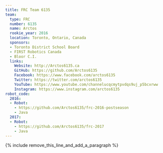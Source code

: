 ```yaml
---
title: FRC Team 6135
team:
  type: FRC
  number: 6135
  name: Arctos
  rookie_year: 2016
  location: Toronto, Ontario, Canada
  sponsors:
  - Toronto District School Board
  - FIRST Robotics Canada
  - Bloor C.I.
  links:
    Website: http://Arctos6135.ca
    GitHub: https://github.com/Arctos6135
    Facebook: https://www.facebook.com/arctos6135
    Twitter: https://twitter.com/arctos6135
    YouTube: https://www.youtube.com/channelucqcmytpvdqs9uj_p5bcxrww
    Instagram: https://www.instagram.com/arctos6135
robot_code:
  2016:
  - Robot:
    - https://github.com/Arctos6135/frc-2016-postseason
    - Java
  2017:
  - Robot:
    - https://github.com/Arctos6135/frc-2017
    - Java
---
```


{% include remove_this_line_and_add_a_paragraph %}